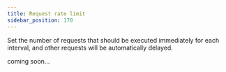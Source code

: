 ```yaml
---
title: Request rate limit
sidebar_position: 170
---
```


Set the number of requests that should be executed immediately for each interval, and other requests will be automatically delayed.

coming soon...
